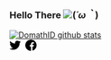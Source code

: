 ### Hello There <a href='https://www.bacotan-wibu.com'><img src="https://github.com/TheDudeThatCode/TheDudeThatCode/blob/master/Assets/Hi.gif" width="25px"></a>(*´ω｀*)

[![DomathID github stats](https://github-readme-stats.vercel.app/api?username=domathid&locale=cn&show_icons=true&bg_color=ffffff&title_color=008082&text_color=223&icon_color=ff8ba7)](https://www.bacotan-wibu.com/)
<br/>
<a href="https://twitter.com/BacotMath"><img src="./assets/twitter.svg" width="20px"></a>&nbsp;&nbsp;<a href="https://facebook.com/bangdomath.id"><img src="./assets/facebook.svg" width="20px"></a>
   

